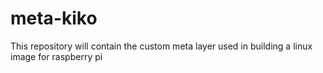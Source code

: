 # meta-kiko
This repository will contain the custom meta layer used in building a linux image for raspberry pi
